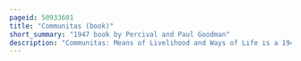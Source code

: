 ```yaml
---
pageid: 50933601
title: "Communitas (book)"
short_summary: "1947 book by Percival and Paul Goodman"
description: "Communitas: Means of Livelihood and Ways of Life is a 1947 Book on Community and City Planning by Percival and Paul Goodman. As an illustrated Primer on how City Planning Affects socioeconomic Order and Citizens' Empowerment to improve their Communities the Book reviews historical and modern Approaches to urban Planning before proposing three of the Goodmans' own provocative Community Paradigms."
---
```

